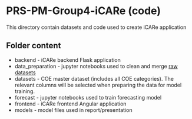 # PRS-PM-Group4-iCARe (code)
This directory contain datasets and code used to create iCARe application 

## Folder content
* backend - iCARe backend Flask application
* data_preparation - jupyter notebooks used to clean and merge [raw datasets](https://drive.google.com/drive/folders/1ySQ6coIZNAlnTNdTaZgqlnPECQoR1WtW?usp=share_link)
* datasets - COE master dataset (includes all COE categories). The relevant columns will be selected when preparing the data for model training. 
* forecast - jupyter notebooks used to train forecasting model
* frontend - iCARe frontend Angular application
* models - model files used in report/presentation
